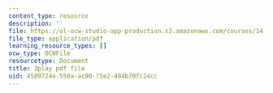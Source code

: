 ```yaml
---
content_type: resource
description: ''
file: https://ol-ocw-studio-app-production.s3.amazonaws.com/courses/14-01sc-principles-of-microeconomics-fall-2011/4589724e550aac9075e2494b70fc24cc_35QyfmSFTZw.pdf
file_type: application/pdf
learning_resource_types: []
ocw_type: OCWFile
resourcetype: Document
title: 3play pdf file
uid: 4589724e-550a-ac90-75e2-494b70fc24cc
---
```

